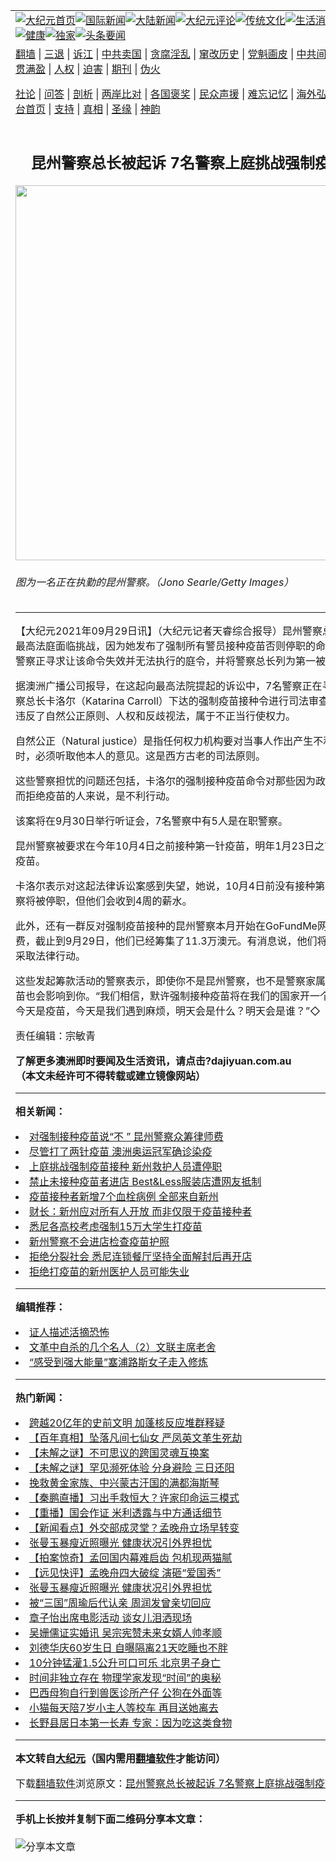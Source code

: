<a name="1" id="1" target="_blank"></a><span id="1"></span>
<table align=center border="0"><tr><td colspan="2" VALIGN=TOP><a href="https://github.com/ypvmgw3220/djy/blob/master/gb/nf1351518.md#1"><img src="https://raw.githubusercontent.com/ypvmgw3220/www/master/t/djy/1.jpg" title="大纪元首页" alt="大纪元首页"></a><a href="https://github.com/ypvmgw3220/djy/blob/master/gb/n24hr.md#1"><img src="https://raw.githubusercontent.com/ypvmgw3220/www/master/t/djy/3.jpg" title="国际新闻" alt="国际新闻"></a><a href="https://github.com/ypvmgw3220/djy/blob/master/gb/nsc413.md#1"><img src="https://raw.githubusercontent.com/ypvmgw3220/www/master/t/djy/4.jpg" title="大陆新闻" alt="大陆新闻"></a><a href="https://github.com/ypvmgw3220/djy/blob/master/gb/news392.md#1"><img src="https://raw.githubusercontent.com/ypvmgw3220/www/master/t/djy/5.jpg" title="大纪元评论" alt="大纪元评论"></a><a href="https://github.com/ypvmgw3220/djy/blob/master/gb/news2007.md#1"><img src="https://raw.githubusercontent.com/ypvmgw3220/www/master/t/djy/6.jpg" title="传统文化" alt="传统文化"></a><a href="https://github.com/ypvmgw3220/djy/blob/master/gb/news2008.md#1"><img src="https://raw.githubusercontent.com/ypvmgw3220/www/master/t/djy/7.jpg" title="生活消费" alt="生活消费"></a><a href="https://github.com/ypvmgw3220/djy/blob/master/gb/ncyule.md#1"><img src="https://raw.githubusercontent.com/ypvmgw3220/www/master/t/djy/8.jpg" title="娱乐休闲" alt="娱乐休闲"></a><a href="https://github.com/ypvmgw3220/djy/blob/master/gb/nsc1002.md#1"><img src="https://raw.githubusercontent.com/ypvmgw3220/www/master/t/djy/9.jpg" title="健康" alt="健康"></a><a href="https://github.com/ypvmgw3220/djy/blob/master/gb/nf6092.md#1"><img src="https://raw.githubusercontent.com/ypvmgw3220/www/master/t/djy/10a.jpg" title="独家" alt="独家"></a><a href="https://github.com/ypvmgw3220/djy/blob/master/gb/nf4514.md#1"><img src="https://raw.githubusercontent.com/ypvmgw3220/www/master/t/djy/12a.jpg" title="头条要闻" alt="头条要闻"></a></td></tr>
<tr><td colspan="2" VALIGN=TOP><a target="_blank" href="https://github.com/ypvmgw3220/www/blob/master/README.md?zsrh#1">翻墙</a> | <a target="_blank" href="https://github.com/ypvmgw3220/djy/blob/master/gb/nf5657.md#1">三退</a> | <a target="_blank" href="https://github.com/ypvmgw3220/djy/blob/master/gb/nf6124.md#1">诉江</a> | <a target="_blank" href="https://github.com/ypvmgw3220/djy/blob/master/gb/nf1176117.md#1">中共卖国</a> | <a target="_blank" href="https://github.com/ypvmgw3220/djy/blob/master/gb/nf5773.md#1">贪腐淫乱</a> | <a target="_blank" href="https://github.com/ypvmgw3220/djy/blob/master/gb/nf1176115.md#1">窜改历史</a> | <a target="_blank" href="https://github.com/ypvmgw3220/djy/blob/master/gb/nf1176107.md#1">党魁画皮</a> | <a target="_blank" href="https://github.com/ypvmgw3220/djy/blob/master/gb/nf1320400.md#1">中共间谍</a> | <a target="_blank" href="https://github.com/ypvmgw3220/djy/blob/master/gb/nf1176114.md#1">破坏传统</a> | <a target="_blank" href="https://github.com/ypvmgw3220/ntdtv/blob/master/gb/prog447_1.md#1">恶贯满盈</a> | <a target="_blank" href="https://github.com/ypvmgw3220/djy/blob/master/gb/ncid278.md#1">人权</a> | <a target="_blank" href="https://github.com/ypvmgw3220/djy/blob/master/gb/nf1176111.md#1">迫害</a> | <a target="_blank" href="https://gitlab.com/szzdlab/mh-qikan/blob/master/README.md#1">期刊</a> | <a target="_blank" href="https://github.com/ypvmgw3220/djy/blob/master/gb/nf5562.md#1">伪火</a></p><p><a target="_blank" href="https://github.com/ypvmgw3220/djy/blob/master/gb/9p.md#1">社论</a> | <a target="_blank" href="https://github.com/ypvmgw3220/djy/blob/master/gb/nf4378.md#1">问答</a> | <a target="_blank" href="https://github.com/ypvmgw3220/djy/blob/master/gb/nf5792.md#1">剖析</a> | <a target="_blank" href="https://github.com/ypvmgw3220/djy/blob/master/gb/nf5735.md#1">两岸比对</a> | <a target="_blank" href="https://github.com/ypvmgw3220/djy/blob/master/gb/nf6119.md#1">各国褒奖</a> | <a target="_blank" href="https://github.com/ypvmgw3220/djy/blob/master/gb/nf6120.md#1">民众声援</a> | <a target="_blank" href="https://github.com/ypvmgw3220/djy/blob/master/gb/nf1188594.md#1">难忘记忆</a> | <a target="_blank" href="https://github.com/ypvmgw3220/djy/blob/master/gb/nf3180.md#1">海外弘传</a> | <a target="_blank" href="https://github.com/ypvmgw3220/djy/blob/master/gb/nf5410.md#1">万人上访</a> | <a target="_blank" href="https://github.com/ypvmgw3220/www/blob/master/README.md?zsrh#1">平台首页</a> | <a target="_blank" href="https://github.com/ypvmgw3220/djy/blob/master/gb/nf4386.md#1">支持</a> | <a target="_blank" href="https://github.com/ypvmgw3220/djy/blob/master/gb/nf4389.md#1">真相</a> | <a target="_blank" href="https://github.com/ypvmgw3220/djy/blob/master/gb/nf5790.md#1">圣缘</a> | <a target="_blank" href="https://github.com/ypvmgw3220/djy/blob/master/gb/nf4786.md#1">神韵</a></td></tr>
<tr><td VALIGN=TOP width="626"><h2 align=center>昆州警察总长被起诉 7名警察上庭挑战强制疫苗接种</h2>
<img width="600" src="https://i.epochtimes.com/assets/uploads/2021/09/id13268528-GettyImages-1296419598-600x400.jpg" />
<h6>图为一名正在执勤的昆州警察。（Jono Searle/Getty Images）
</h6>
<hr>
<p>【大纪元2021年09月29日讯】（大纪元记者天睿综合报导）<ahref="https://github.com/ypvmgw3220/djy/blob/master/gb/tag/%E6%98%86%E5%B7%9E%E8%AD%A6%E5%AF%9F.md#1">昆州警察</a>总长将在昆州最高法庭面临挑战，因为她发布了强制所有警员接种疫苗否则停职的命令。7名昆州警察正寻求让该命令失效并无法执行的庭令，并将警察总长列为第一被告。</p>
<p>据澳洲广播公司报导，在这起向最高法院提起的诉讼中，7名警察正在寻求对<ahref="https://github.com/ypvmgw3220/djy/blob/master/gb/tag/%E6%98%86%E5%B7%9E%E8%AD%A6%E5%AF%9F.md#1">昆州警察</a>总长卡洛尔（Katarina Carroll）下达的<ahref="https://github.com/ypvmgw3220/djy/blob/master/gb/tag/%E5%BC%BA%E5%88%B6%E7%96%AB%E8%8B%97%E6%8E%A5%E7%A7%8D.md#1">强制疫苗接种</a>令进行司法审查，并指该命令违反了自然公正原则、<ahref="https://github.com/ypvmgw3220/djy/blob/master/gb/tag/%E4%BA%BA%E6%9D%83.md#1">人权</a>和反歧视法，属于不正当行使权力。</p>
<p>自然公正（Natural justice）是指任何权力机构要对当事人作出产生不利影响的决定时，必须听取他本人的意见。这是西方古老的司法原则。</p>
<p>这些警察担忧的问题还包括，卡洛尔的强制接种疫苗命令对那些因为政治或宗教信仰而拒绝疫苗的人来说，是不利行动。</p>
<p>该案将在9月30日举行听证会，7名警察中有5人是在职警察。</p>
<p>昆州警察被要求在今年10月4日之前接种第一针疫苗，明年1月23日之前接种第二针疫苗。</p>
<p>卡洛尔表示对这起法律诉讼案感到失望，她说，10月4日前没有接种第一针疫苗的警察将被停职，但他们会收到4周的薪水。</p>
<p>此外，还有一群反对<ahref="https://github.com/ypvmgw3220/djy/blob/master/gb/tag/%E5%BC%BA%E5%88%B6%E7%96%AB%E8%8B%97%E6%8E%A5%E7%A7%8D.md#1">强制疫苗接种</a>的昆州警察本月开始在GoFundMe网站上众筹律师费，截止到9月29日，他们已经筹集了11.3万澳元。有消息说，他们将在未来几天内采取法律行动。</p>
<p>这些发起筹款活动的警察表示，即使你不是昆州警察，也不是警察家属，强制接种疫苗也会影响到你。“我们相信，默许强制接种疫苗将在我们的国家开一个危险的先例。今天是疫苗，今天是我们遇到麻烦，明天会是什么？明天会是谁？”◇</p>
<p>责任编辑：宗敏青</p>
<p><strong>了解更多澳洲即时要闻及生活资讯，请点击?<ahref="http://dajiyuan.com.au/" data-cke-saved-href="http://dajiyuan.com.au/">dajiyuan.com.au</a></strong><br />
<strong>（本文未经许可不得转载或建立镜像网站）</strong></p>

<hr>


<strong>相关新闻：</strong>
<li><a href="https://github.com/ypvmgw3220/djy/blob/master/gb/21/9/12/n13227187.md#1">对强制接种疫苗说“不 ” 昆州警察众筹律师费</a></li>
<li><a href="https://github.com/ypvmgw3220/djy/blob/master/gb/21/9/20/n13246170.md#1">尽管打了两针疫苗 澳洲奥运冠军确诊染疫</a></li>
<li><a href="https://github.com/ypvmgw3220/djy/blob/master/gb/21/9/21/n13248951.md#1">上庭挑战强制疫苗接种 新州救护人员遭停职</a></li>
<li><a href="https://github.com/ypvmgw3220/djy/blob/master/gb/21/9/22/n13252014.md#1">禁止未接种疫苗者进店 Best&Less服装店遭网友抵制</a></li>
<li><a href="https://github.com/ypvmgw3220/djy/blob/master/gb/21/9/23/n13254946.md#1">疫苗接种者新增7个血栓病例 全部来自新州</a></li>
<li><a href="https://github.com/ypvmgw3220/djy/blob/master/gb/21/9/24/n13257120.md#1">财长：新州应对所有人开放 而非仅限于疫苗接种者</a></li>
<li><a href="https://github.com/ypvmgw3220/djy/blob/master/gb/21/9/26/n13260662.md#1">悉尼各高校考虑强制15万大学生打疫苗</a></li>
<li><a href="https://github.com/ypvmgw3220/djy/blob/master/gb/21/9/28/n13265184.md#1">新州警察不会进店检查疫苗护照</a></li>
<li><a href="https://github.com/ypvmgw3220/djy/blob/master/gb/21/9/28/n13265475.md#1">拒绝分裂社会 悉尼连锁餐厅坚持全面解封后再开店</a></li>
<li><a href="https://github.com/ypvmgw3220/djy/blob/master/gb/21/9/29/n13268339.md#1">拒绝打疫苗的新州医护人员可能失业</a></li>
<hr>


<strong>编辑推荐：</strong>
<li><a href="https://github.com/upjkzu3674/djy/blob/master/gb/16/8/7/n8177641.md?dfh#1" target="_blank">证人描述活摘恐怖</a></li><li><a href="https://github.com/tsiac2612/djy/blob/master/gb/17/12/11/n9947822.md#1" target="_blank">文革中自杀的几个名人（2）文联主席老舍</a></li><li><a href="https://github.com/tsiac2612/djy/blob/master/gb/19/8/31/n11490487.md#1" target="_blank">“感受到强大能量”塞浦路斯女子走入修炼</a></li>
<hr>

<strong>热门新闻：</strong>
<li><a href="https://github.com/ypvmgw3220/djy/blob/master/gb/21/9/23/n13254494.md#1">跨越20亿年的史前文明 加蓬核反应堆群释疑</a></li>
<li><a href="https://github.com/ypvmgw3220/djy/blob/master/gb/21/9/24/n13258207.md#1">【百年真相】坠落凡间七仙女 严凤英文革生死劫</a></li>
<li><a href="https://github.com/ypvmgw3220/djy/blob/master/gb/21/9/23/n13256121.md#1">【未解之谜】不可思议的跨国灵魂互换案</a></li>
<li><a href="https://github.com/ypvmgw3220/djy/blob/master/gb/21/9/21/n13250283.md#1">【未解之谜】罕见濒死体验 分身避险 三日还阳</a></li>
<li><a href="https://github.com/ypvmgw3220/djy/blob/master/gb/21/9/23/n13256297.md#1">挽救黄金家族、中兴蒙古汗国的满都海斯琴</a></li>
<li><a href="https://github.com/ypvmgw3220/djy/blob/master/gb/21/9/28/n13267560.md#1">【秦鹏直播】习出手救恒大？许家印命运三模式</a></li>
<li><a href="https://github.com/ypvmgw3220/djy/blob/master/gb/21/9/28/n13267005.md#1">【重播】国会作证 米利透露与中方通话细节</a></li>
<li><a href="https://github.com/ypvmgw3220/djy/blob/master/gb/21/9/28/n13267528.md#1">【新闻看点】外交部成灵堂？孟晚舟立场早转变</a></li>
<li><a href="https://github.com/ypvmgw3220/djy/blob/master/gb/21/9/26/n13262371.md#1">张曼玉暴瘦近照曝光 健康状况引外界担忧</a></li>
<li><a href="https://github.com/ypvmgw3220/djy/blob/master/gb/21/9/27/n13262864.md#1">【拍案惊奇】孟回国内幕难启齿 包机现两猫腻</a></li>
<li><a href="https://github.com/ypvmgw3220/djy/blob/master/gb/21/9/27/n13264945.md#1">【远见快评】孟晚舟四大破绽 演砸“爱国秀”</a></li>
<li><a href="https://github.com/ypvmgw3220/djy/blob/master/gb/21/9/26/n13262371.md#1">张曼玉暴瘦近照曝光 健康状况引外界担忧</a></li>
<li><a href="https://github.com/ypvmgw3220/djy/blob/master/gb/21/9/27/n13264870.md#1">被“三国”周瑜后代认亲 周润发曾亲切回应</a></li>
<li><a href="https://github.com/ypvmgw3220/djy/blob/master/gb/21/9/26/n13262059.md#1">章子怡出席电影活动 谈女儿泪洒现场</a></li>
<li><a href="https://github.com/ypvmgw3220/djy/blob/master/gb/21/9/27/n13263650.md#1">吴姗儒证实婚讯 吴宗宪赞未来女婿人帅孝顺</a></li>
<li><a href="https://github.com/ypvmgw3220/djy/blob/master/gb/21/9/27/n13265083.md#1">刘德华庆60岁生日 自曝隔离21天吃睡也不胖</a></li>
<li><a href="https://github.com/ypvmgw3220/djy/blob/master/gb/21/9/26/n13261009.md#1">10分钟猛灌1.5公升可口可乐 北京男子身亡</a></li>
<li><a href="https://github.com/ypvmgw3220/djy/blob/master/gb/21/9/24/n13257567.md#1">时间非独立存在 物理学家发现“时间”的奥秘</a></li>
<li><a href="https://github.com/ypvmgw3220/djy/blob/master/gb/21/9/26/n13261194.md#1">巴西母狗自行到兽医诊所产仔 公狗在外面等</a></li>
<li><a href="https://github.com/ypvmgw3220/djy/blob/master/gb/21/9/28/n13266167.md#1">小猫每天陪7岁小主人等校车 再目送她离去</a></li>
<li><a href="https://github.com/ypvmgw3220/djy/blob/master/gb/21/9/26/n13262229.md#1">长野县居日本第一长寿 专家：因为吃这类食物</a></li>
<hr>

<strong>本文转自<a href="https://www.epochtimes.com">大纪元</a>（国内需用<a href="https://github.com/ypvmgw3220/www/blob/master/README.md#8">翻墙软件</a>才能访问）</strong><p>下载<a href="https://github.com/ypvmgw3220/www/blob/master/README.md#8">翻墙软件</a>浏览原文：<a href="https://www.epochtimes.com/gb/21/9/29/n13268516.htm">昆州警察总长被起诉 7名警察上庭挑战强制疫苗接种</a></p><hr>

<strong>手机上长按并复制下面二维码分享本文章：</strong><br><br><img src="https://chart.apis.google.com/chart?cht=qr&chs=240x240&choe=UTF-8&chld=M|2&chl=https://github.com/ypvmgw3220/djy/blob/master/gb/21/9/29/n13268516.md%231" title="分享本文章"></td><td VALIGN=TOP><a href="https://github.com/ypvmgw3220/djy/blob/master/gb/16/1/21/n4622075.md?dfh#1" target="_blank"><img src="https://raw.githubusercontent.com/ypvmgw3220/djy/master/gb/300/wei-f1.jpg" title="中共的伪火骗局"  alt="中共的伪火骗局"></a><br><a href="https://github.com/ypvmgw3220/www/blob/master/README.md?dfh#9" target="_blank"><img src="https://raw.githubusercontent.com/ypvmgw3220/djy/master/gb/300/yong-h.jpg" title="永恒的见证"  alt="永恒的见证"></a><br><a href="https://github.com/ypvmgw3220/djy/blob/master/gb/13/9/29/n3974789.md?dfh#1" target="_blank"><img src="https://raw.githubusercontent.com/ypvmgw3220/djy/master/gb/300/shang-lnz.jpg" title="善良女子被中共投男牢"  alt="善良女子被中共投男牢"></a><br><a href="https://github.com/ypvmgw3220/djy/blob/master/gb/16/3/16/n4663449.md?dfh#1" target="_blank"><img src="https://raw.githubusercontent.com/ypvmgw3220/djy/master/gb/300/huo-z3.jpg" title="警卫目击活摘器官"  alt="警卫目击活摘器官"></a><br><a href="https://github.com/ypvmgw3220/djy/blob/master/gb/16/8/7/n8177641.md?dfh#1" target="_blank"><img src="https://raw.githubusercontent.com/ypvmgw3220/djy/master/gb/300/huo-z4.jpg" title="证人描述活摘恐怖"  alt="证人描述活摘恐怖"></a><br><a href="https://github.com/ypvmgw3220/djy/blob/master/gb/10/4/19/n2881569.md?dfh#1" target="_blank"><img src="https://raw.githubusercontent.com/ypvmgw3220/djy/master/gb/300/huo-z1.jpg" title="揭开活摘器官黑幕"  alt="揭开活摘器官黑幕"></a><br><a href="https://github.com/ypvmgw3220/djy/blob/master/gb/10/11/7/n3077476.md?dfh#1" target="_blank"><img src="https://raw.githubusercontent.com/ypvmgw3220/djy/master/gb/300/ma-ks.jpg" title="马克思的成魔之路"  alt="马克思的成魔之路"></a><br><a href="https://github.com/ypvmgw3220/djy/blob/master/gb/14/6/9/n4173977.md?dfh#1" target="_blank"><img src="https://raw.githubusercontent.com/ypvmgw3220/djy/master/gb/300/chang-zs.jpg" title="藏字石 蕴天机"  alt="藏字石 蕴天机"></a><br><a href="https://github.com/ypvmgw3220/djy/blob/master/gb/18/5/10/n10381511.md?dfh#1" target="_blank"><img src="https://raw.githubusercontent.com/ypvmgw3220/djy/master/gb/300/st1.jpg" title="关注三亿人三退"  alt="关注三亿人三退"></a><br><a href="https://github.com/ypvmgw3220/djy/blob/master/gb/18/3/21/n10237682.md?dfh#1" target="_blank"><img src="https://raw.githubusercontent.com/ypvmgw3220/djy/master/gb/300/jie-t.jpg" title="解体中共复兴中华"  alt="解体中共复兴中华"></a><br><a href="https://github.com/ypvmgw3220/djy/blob/master/gb/9/2/9/n2422991.md?dfh#1" target="_blank"><img src="https://raw.githubusercontent.com/ypvmgw3220/djy/master/gb/300/gao-zs.jpg" title="中共迫害良心律师"  alt="中共迫害良心律师"></a><br><a href="https://github.com/ypvmgw3220/djy/blob/master/gb/18/12/9/n10900044.md?dfh#1" target="_blank"><img src="https://raw.githubusercontent.com/ypvmgw3220/djy/master/gb/300/sj1.jpg" title="三百多万人举报江泽民"  alt="三百多万人举报江泽民"></a><br><a href="https://github.com/ypvmgw3220/djy/blob/master/gb/18/8/28/n10672014.md?dfh#1" target="_blank"><img src="https://raw.githubusercontent.com/ypvmgw3220/djy/master/gb/300/sj2.jpg" title="这些官员为何起诉江泽民"  alt="这些官员为何起诉江泽民"></a><br><a href="https://github.com/ypvmgw3220/djy/blob/master/gb/8/12/18/n2367165.md?dfh#1" target="_blank"><img src="https://raw.githubusercontent.com/ypvmgw3220/djy/master/gb/300/liangan.jpg" title="海峡两岸的强烈对比"  alt="海峡两岸的强烈对比"></a><br><a href="https://github.com/ypvmgw3220/djy/blob/master/gb/15/12/10/n4593139.md?dfh#1" target="_blank"><img src="https://raw.githubusercontent.com/ypvmgw3220/djy/master/gb/300/jia-ndzl.jpg" title="加拿大总理的贺信"  alt="加拿大总理的贺信"></a><br><a href="https://github.com/ypvmgw3220/djy/blob/master/gb/11/6/17/n3289382.md?dfh#1" target="_blank"><img src="https://raw.githubusercontent.com/ypvmgw3220/djy/master/gb/300/xiao-wd.jpg" title="探寻真相兼听则明"  alt="探寻真相兼听则明"></a><br><a href="https://github.com/ypvmgw3220/djy/blob/master/gb/18/10/27/n10812623.md?dfh#1" target="_blank"><img src="https://raw.githubusercontent.com/ypvmgw3220/djy/master/gb/300/yindu.jpg" title="印度媒体报道东方"  alt="印度媒体报道东方"></a><br><a href="https://github.com/ypvmgw3220/djy/blob/master/gb/18/6/9/n10469652.md?dfh#1" target="_blank"><img src="https://raw.githubusercontent.com/ypvmgw3220/djy/master/gb/300/xie-j.jpg" title="不一样的海外校园"  alt="不一样的海外校园"></a><br><a href="https://github.com/ypvmgw3220/djy/blob/master/gb/7/4/5/n1669415.md?dfh#1" target="_blank"><img src="https://raw.githubusercontent.com/ypvmgw3220/djy/master/gb/300/li-up.jpg" title="从大师到徒弟的传奇"  alt="从大师到徒弟的传奇"></a><br><a href="https://github.com/ypvmgw3220/djy/blob/master/gb/17/5/26/n9191512.md?dfh#1" target="_blank"><img src="https://raw.githubusercontent.com/ypvmgw3220/djy/master/gb/300/zfl2.jpg" title="亿万人与东方一本奇书"  alt="亿万人与东方一本奇书"></a><br><a href="https://github.com/ypvmgw3220/djy/blob/master/gb/13/11/27/n4020290.md?dfh#1" target="_blank"><img src="https://raw.githubusercontent.com/ypvmgw3220/djy/master/gb/300/zhen-h.jpg" title="大陆见不到的震撼场面"  alt="大陆见不到的震撼场面"></a><br><a href="https://github.com/ypvmgw3220/djy/blob/master/gb/15/7/17/n4482910.md?dfh#1" target="_blank"><img src="https://raw.githubusercontent.com/ypvmgw3220/djy/master/gb/300/dalu-sk.jpg" title="人心向善 大陆当初盛况"  alt="人心向善 大陆当初盛况"></a><br><a href="https://github.com/ypvmgw3220/djy/blob/master/gb/19/1/5/n10955468.md?dfh#1" target="_blank"><img src="https://raw.githubusercontent.com/ypvmgw3220/djy/master/gb/300/zfl1.jpg" title="追寻真理 这书讲什么"  alt="追寻真理 这书讲什么"></a><br><a href="https://github.com/ypvmgw3220/www/blob/master/README.md?dfh#1" target="_blank"><img src="https://raw.githubusercontent.com/ypvmgw3220/djy/master/gb/300/fq1.jpg" title="下载免费翻墙软件"  alt="下载免费翻墙软件"></a><br></td></tr></table>
